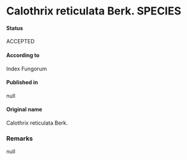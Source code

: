 # Calothrix reticulata Berk. SPECIES

#### Status
ACCEPTED

#### According to
Index Fungorum

#### Published in
null

#### Original name
Calothrix reticulata Berk.

### Remarks
null
